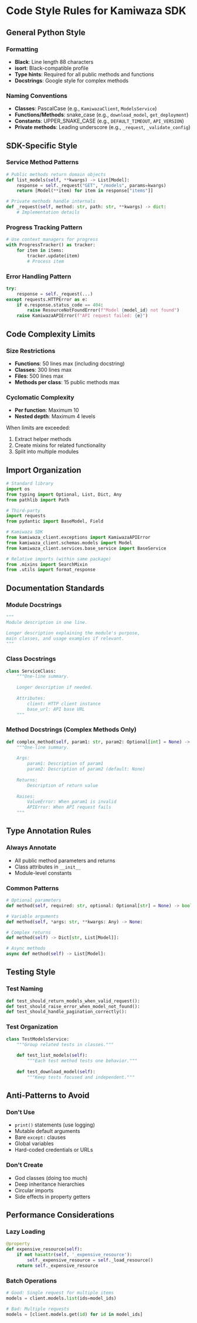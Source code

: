 # Code Style Rules for Kamiwaza SDK

## General Python Style

### Formatting
- **Black**: Line length 88 characters
- **isort**: Black-compatible profile
- **Type hints**: Required for all public methods and functions
- **Docstrings**: Google style for complex methods

### Naming Conventions
- **Classes**: PascalCase (e.g., `KamiwazaClient`, `ModelsService`)
- **Functions/Methods**: snake_case (e.g., `download_model`, `get_deployment`)
- **Constants**: UPPER_SNAKE_CASE (e.g., `DEFAULT_TIMEOUT`, `API_VERSION`)
- **Private methods**: Leading underscore (e.g., `_request`, `_validate_config`)

## SDK-Specific Style

### Service Method Patterns
```python
# Public methods return domain objects
def list_models(self, **kwargs) -> List[Model]:
    response = self._request("GET", "/models", params=kwargs)
    return [Model(**item) for item in response["items"]]

# Private methods handle internals
def _request(self, method: str, path: str, **kwargs) -> dict:
    # Implementation details
```

### Progress Tracking Pattern
```python
# Use context managers for progress
with ProgressTracker() as tracker:
    for item in items:
        tracker.update(item)
        # Process item
```

### Error Handling Pattern
```python
try:
    response = self._request(...)
except requests.HTTPError as e:
    if e.response.status_code == 404:
        raise ResourceNotFoundError(f"Model {model_id} not found")
    raise KamiwazaAPIError(f"API request failed: {e}")
```

## Code Complexity Limits

### Size Restrictions
- **Functions**: 50 lines max (including docstring)
- **Classes**: 300 lines max
- **Files**: 500 lines max
- **Methods per class**: 15 public methods max

### Cyclomatic Complexity
- **Per function**: Maximum 10
- **Nested depth**: Maximum 4 levels

When limits are exceeded:
1. Extract helper methods
2. Create mixins for related functionality
3. Split into multiple modules

## Import Organization

```python
# Standard library
import os
from typing import Optional, List, Dict, Any
from pathlib import Path

# Third-party
import requests
from pydantic import BaseModel, Field

# Kamiwaza SDK
from kamiwaza_client.exceptions import KamiwazaAPIError
from kamiwaza_client.schemas.models import Model
from kamiwaza_client.services.base_service import BaseService

# Relative imports (within same package)
from .mixins import SearchMixin
from .utils import format_response
```

## Documentation Standards

### Module Docstrings
```python
"""
Module description in one line.

Longer description explaining the module's purpose,
main classes, and usage examples if relevant.
"""
```

### Class Docstrings
```python
class ServiceClass:
    """One-line summary.
    
    Longer description if needed.
    
    Attributes:
        client: HTTP client instance
        base_url: API base URL
    """
```

### Method Docstrings (Complex Methods Only)
```python
def complex_method(self, param1: str, param2: Optional[int] = None) -> Dict[str, Any]:
    """One-line summary.
    
    Args:
        param1: Description of param1
        param2: Description of param2 (default: None)
        
    Returns:
        Description of return value
        
    Raises:
        ValueError: When param1 is invalid
        APIError: When API request fails
    """
```

## Type Annotation Rules

### Always Annotate
- All public method parameters and returns
- Class attributes in `__init__`
- Module-level constants

### Common Patterns
```python
# Optional parameters
def method(self, required: str, optional: Optional[str] = None) -> bool:

# Variable arguments
def method(self, *args: str, **kwargs: Any) -> None:

# Complex returns
def method(self) -> Dict[str, List[Model]]:

# Async methods
async def method(self) -> List[Model]:
```

## Testing Style

### Test Naming
```python
def test_should_return_models_when_valid_request():
def test_should_raise_error_when_model_not_found():
def test_should_handle_pagination_correctly():
```

### Test Organization
```python
class TestModelsService:
    """Group related tests in classes."""
    
    def test_list_models(self):
        """Each test method tests one behavior."""
        
    def test_download_model(self):
        """Keep tests focused and independent."""
```

## Anti-Patterns to Avoid

### Don't Use
- `print()` statements (use logging)
- Mutable default arguments
- Bare `except:` clauses
- Global variables
- Hard-coded credentials or URLs

### Don't Create
- God classes (doing too much)
- Deep inheritance hierarchies
- Circular imports
- Side effects in property getters

## Performance Considerations

### Lazy Loading
```python
@property
def expensive_resource(self):
    if not hasattr(self, '_expensive_resource'):
        self._expensive_resource = self._load_resource()
    return self._expensive_resource
```

### Batch Operations
```python
# Good: Single request for multiple items
models = client.models.list(ids=model_ids)

# Bad: Multiple requests
models = [client.models.get(id) for id in model_ids]
```
